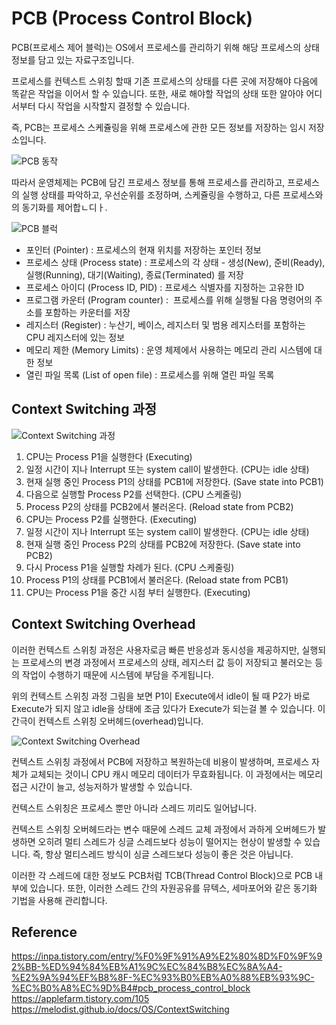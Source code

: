 # PCB (Process Control Block)

PCB(프로세스 제어 블럭)는 OS에서 프로세스를 관리하기 위해 해당 프로세스의 상태 정보를 담고 있는 자료구조입니다.

프로세스를 컨텍스트 스위칭 할때 기존 프로세스의 상태를 다른 곳에 저장해야 다음에 똑같은 작업을 이어서 할 수 있습니다.
또한, 새로 해야할 작업의 상태 또한 알아야 어디서부터 다시 작업을 시작할지 결정할 수 있습니다.

즉, PCB는 프로세스 스케쥴링을 위해 프로세스에 관한 모든 정보를 저장하는 임시 저장소입니다.

![PCB 동작](https://img1.daumcdn.net/thumb/R1280x0/?scode=mtistory2&fname=https%3A%2F%2Fblog.kakaocdn.net%2Fdna%2FdxYApr%2Fbtq2plns3mV%2FAAAAAAAAAAAAAAAAAAAAAHuI0U-zjYU2G5SelhznDO_ayX3VqgD0uGF__umEe4qB%2Fimg.png%3Fcredential%3DyqXZFxpELC7KVnFOS48ylbz2pIh7yKj8%26expires%3D1756652399%26allow_ip%3D%26allow_referer%3D%26signature%3Du8Nhbc9%252Byjx%252F48celO7Hj7LZfDk%253D)

따라서 운영체제는 PCB에 담긴 프로세스 정보를 통해 프로세스를 관리하고, 프로세스의 실행 상태를 파악하고, 우선순위를 조정하며, 스케쥴링을 수행하고, 다른 프로세스와의 동기화를 제어합ㄴ디ㅏ.

![PCB 블럭](https://user-images.githubusercontent.com/52024566/110055961-4a054c80-7da1-11eb-9749-a4b8c6c41729.png)

- 포인터 (Pointer) : 프로세스의 현재 위치를 저장하는 포인터 정보
- 프로세스 상태 (Process state) : 프로세스의 각 상태 - 생성(New), 준비(Ready), 실행(Running), 대기(Waiting), 종료(Terminated) 를 저장
- 프로세스 아이디 (Process ID, PID) : 프로세스 식별자를 지정하는 고유한 ID
- 프로그램 카운터 (Program counter) :  프로세스를 위해 실행될 다음 명령어의 주소를 포함하는 카운터를 저장
- 레지스터 (Register) : 누산기, 베이스, 레지스터 및 범용 레지스터를 포함하는 CPU 레지스터에 있는 정보
- 메모리 제한 (Memory Limits) : 운영 체제에서 사용하는 메모리 관리 시스템에 대한 정보
- 열린 파일 목록 (List of open file) : 프로세스를 위해 열린 파일 목록

## Context Switching 과정

![Context Switching 과정](https://velog.velcdn.com/images/yoonuk/post/ba5772b3-73ca-40fa-b7f1-640e53e9d483/image.png)

1. CPU는 Process P1을 실행한다 (Executing)
2. 일정 시간이 지나 Interrupt 또는 system call이 발생한다. (CPU는 idle 상태)
3. 현재 실행 중인 Process P1의 상태를 PCB1에 저장한다. (Save state into PCB1)
4. 다음으로 실행할 Process P2를 선택한다. (CPU 스케줄링)
5. Process P2의 상태를 PCB2에서 불러온다. (Reload state from PCB2)
6. CPU는 Process P2를 실행한다. (Executing)
7. 일정 시간이 지나 Interrupt 또는 system call이 발생한다. (CPU는 idle 상태)
8. 현재 실행 중인 Process P2의 상태를 PCB2에 저장한다. (Save state into PCB2)
9. 다시 Process P1을 실행할 차례가 된다. (CPU 스케줄링)
10. Process P1의 상태를 PCB1에서 불러온다. (Reload state from PCB1)
11. CPU는 Process P1을 중간 시점 부터 실행한다. (Executing)

## Context Switching Overhead

이러한 컨텍스트 스위칭 과정은 사용자로금 빠른 반응성과 동시성을 제공하지만, 실행되는 프로세스의 변경 과정에서 프로세스의 상태, 레지스터 값 등이 저장되고 불러오는 등의 작업이 수행하기 때문에 시스템에 부담을 주게됩니다.

위의 컨텍스트 스위칭 과정 그림을 보면 P1이 Execute에서 idle이 될 때 P2가 바로 Execute가 되지 않고 idle을 상태에 조금 있다가 Execute가 되는걸 볼 수 있습니다. 이 간극이 컨텍스트 스위칭 오버헤드(overhead)입니다.

![Context Switching Overhead](https://encrypted-tbn0.gstatic.com/images?q=tbn:ANd9GcR9KBam_R8zpltmVa0gsYNPWIDzryExOckhuQ&s)

컨텍스트 스위칭 과정에서 PCB에 저장하고 복원하는데 비용이 발생하며, 프로세스 자체가 교체되는 것이니 CPU 캐시 메모리 데이터가 무효화됩니다. 이 과정에서는 메모리 접근 시간이 늘고, 성능저하가 발생할 수 있습니다.

컨텍스트 스위칭은 프로세스 뿐만 아니라 스레드 끼리도 일어납니다.

컨텍스트 스위칭 오버헤드라는 변수 때문에 스레드 교체 과정에서 과하게 오버헤드가 발생하면 오히려 멀티 스레드가 싱글 스레드보다 성능이 떨어지는 현상이 발생할 수 있습니다. 
즉, 항상 멀티스레드 방식이 싱글 스레드보다 성능이 좋은 것은 아닙니다.

이러한 각 스레드에 대한 정보도 PCB처럼 TCB(Thread Control Block)으로 PCB 내부에 있습니다.
또한, 이러한 스레드 간의 자원공유를 뮤텍스, 세마포어와 같은 동기화 기법을 사용해 관리합니다.

## Reference

https://inpa.tistory.com/entry/%F0%9F%91%A9%E2%80%8D%F0%9F%92%BB-%ED%94%84%EB%A1%9C%EC%84%B8%EC%8A%A4-%E2%9A%94%EF%B8%8F-%EC%93%B0%EB%A0%88%EB%93%9C-%EC%B0%A8%EC%9D%B4#pcb_process_control_block
https://applefarm.tistory.com/105
https://melodist.github.io/docs/OS/ContextSwitching